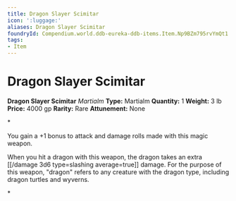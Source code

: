 ```yaml
---
title: Dragon Slayer Scimitar
icon: ':luggage:'
aliases: Dragon Slayer Scimitar
foundryId: Compendium.world.ddb-eureka-ddb-items.Item.Np9BZm795rvYmQt1
tags:
- Item
---
```


# Dragon Slayer Scimitar

**Dragon Slayer Scimitar**
_Martialm_
**Type:** Martialm
**Quantity:** 1
**Weight:** 3 lb
**Price:** 4000 gp
**Rarity:** Rare
**Attunement:** None

*<p>You gain a +1 bonus to attack and damage rolls made with this magic weapon.

When you hit a dragon with this weapon, the dragon takes an extra  [[/damage 3d6 type=slashing average=true]] damage. For the purpose of this weapon, "dragon" refers to any creature with the dragon type, including dragon turtles and wyverns.</p>*